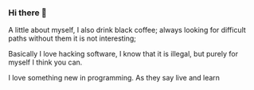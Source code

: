 ### Hi there 👋

A little about myself, I also drink black coffee; 
always looking for difficult paths without them it is not interesting; 

Basically I love hacking software, I know that it is illegal, but purely for myself I think you can.

I love something new in programming. As they say live and learn

<!--
**appath/appath** is a ✨ _special_ ✨ repository because its `README.md` (this file) appears on your GitHub profile.

Here are some ideas to get you started:

- 🔭 I’m currently working on ...
- 🌱 I’m currently learning ...
- 👯 I’m looking to collaborate on ...
- 🤔 I’m looking for help with ...
- 💬 Ask me about ...
- 📫 How to reach me: ...
- 😄 Pronouns: ...
- ⚡ Fun fact: ...
-->
